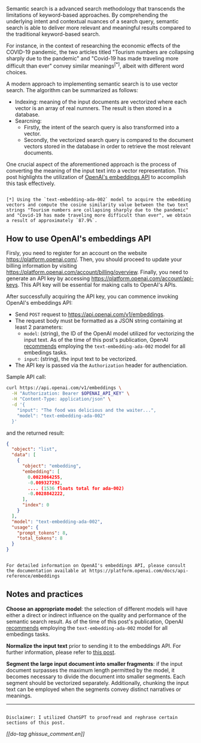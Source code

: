 Semantic search is a advanced search methodology that transcends the limitations of keyword-based approaches. By comprehending the underlying intent and contextual nuances of a search query, semantic search is able to deliver more relevant and meaningful results compared to the traditional keyword-based search.

For instance, in the context of researching the economic effects of the COVID-19 pandemic, the two articles titled "Tourism numbers are collapsing sharply due to the pandemic" and "Covid-19 has made traveling more difficult than ever" convey similar meanings<sup>[*]</sup>, albeit with different word choices.

A modern approach to implementing semantic search is to use vector search. The algorithm can be summarized as follows:
- Indexing: meaning of the input documents are vectorized where each vector is an array of real numners. The result is then stored in a database.
- Searcning:
  - Firstly, the intent of the search query is also transformed into a vector.
  - Secondly, the vectorized search query is compared to the document vectors stored in the database in order to retrieve the most relevant documents.

One crucial aspect of the aforementioned approach is the process of converting the meaning of the input text into a vector representation. This post highlights the utilization of [OpenAI's embeddings API](https://platform.openai.com/docs/guides/embeddings) to accomplish this task effectively.

```bs-alert info

[*] Using the `text-embedding-ada-002` model to acquire the embedding vectors and compute the cosine similarity value between the two text strings "Tourism numbers are collapsing sharply due to the pandemic" and "Covid-19 has made traveling more difficult than ever", we obtain a result of approximately `87.9%`.
```

## How to use OpenAI's embeddings API

Firsly, you need to register for an account on the website https://platform.openai.com/. Then, you should proceed to update your billing information by visiting https://platform.openai.com/account/billing/overview. Finally, you need to generate an API key by accessing https://platform.openai.com/account/api-keys. This API key will be essential for making calls to OpenAI's APIs.

After successfully acquiring the API key, you can commence invoking OpenAI's embeddings API:

- Send `POST` request to https://api.openai.com/v1/embeddings.
- The request body must be formatted as a JSON string containing at least 2 parameters:
  - `model`: (string), the ID of the OpenAI model utilized for vectorizing the input text. As of the time of this post's publication, OpenAI [recommends](https://platform.openai.com/docs/guides/embeddings/what-are-embeddings) employing the `text-embedding-ada-002` model for all embedings tasks.
  - `input`: (string), the input text to be vectorized.
- The API key is passed via the `Authorization` header for authenciation.

Sample API call:
```sh
curl https://api.openai.com/v1/embeddings \
  -H "Authorization: Bearer $OPENAI_API_KEY" \
  -H "Content-Type: application/json" \
  -d '{
    "input": "The food was delicious and the waiter...",
    "model": "text-embedding-ada-002"
  }'
```

and the returned result:
```json
{
  "object": "list",
  "data": [
    {
      "object": "embedding",
      "embedding": [
        0.0023064255,
        -0.009327292,
        .... (1536 floats total for ada-002)
        -0.0028842222,
      ],
      "index": 0
    }
  ],
  "model": "text-embedding-ada-002",
  "usage": {
    "prompt_tokens": 8,
    "total_tokens": 8
  }
}
```

```bs-alert primary

For detailed information on OpenAI's embeddings API, please consult the documentation available at https://platform.openai.com/docs/api-reference/embeddings
```

## Notes and practices

**Choose an appropriate model**: the selection of different models will have either a direct or indirect influence on the quality and performance of the semantic search result. As of the time of this post's publication, OpenAI [recommends](https://platform.openai.com/docs/guides/embeddings/what-are-embeddings) employing the `text-embedding-ada-002` model for all embedings tasks.

**Normalize the input text** prior to sending it to the embeddings API. For further information, please refer to [this post](../../openai/normalization-embeddings/).

**Segment the large input document into smaller fragments**: if the input document surpasses the maximum length permitted by the model, it becomes necessary to divide the document into smaller segments. Each segment should be vectorized separately.  Additionally, chunking the input text can be employed when the segments convey distinct narratives or meanings.

<hr/>

```bs-alert warning

Disclaimer: I utilized ChatGPT to proofread and rephrase certain sections of this post.
```

_[[do-tag ghissue_comment.en]]_
